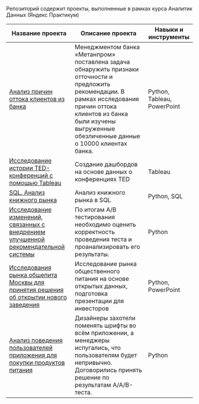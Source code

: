 Репозиторий содержит проекты, выполненные в рамках курса Аналитик Данных (Яндекс Практикум)


| Название проекта  | Описание проекта | Навыки и инструменты
| ----------------- | ---------------- | ------------------- |
| [Анализ причин оттока клиентов из банка](https://github.com/sleb76/Portfolio/tree/a5284075f3bf7fbff799de8570d2aee3e3502b01/%D0%90%D0%BD%D0%B0%D0%BB%D0%B8%D0%B7%20%D0%BF%D1%80%D0%B8%D1%87%D0%B8%D0%BD%20%D0%BE%D1%82%D1%82%D0%BE%D0%BA%D0%B0%20%D0%BA%D0%BB%D0%B8%D0%B5%D0%BD%D1%82%D0%BE%D0%B2%20%D0%B8%D0%B7%20%D0%B1%D0%B0%D0%BD%D0%BA%D0%B0) | Менеджментом банка «Метанпром» поставлена задача обнаружить признаки отточности и предложить рекомендации. В рамках исследования причин оттока клиентов из банка были изучены выгруженные обезличенные данные о 10000 клиентах банка. | Python, Tableau, PowerPoint |
| [Исследование истории TED-конференций с помощью Tableau](https://github.com/sleb76/Portfolio/tree/a5284075f3bf7fbff799de8570d2aee3e3502b01/%D0%94%D0%B0%D1%88%D0%B1%D0%BE%D1%80%D0%B4%20%D0%B2%20Tableau) | Создание дашбордов на основе данных о конференциях TED | Tableau |
| [SQL. Анализ книжного рынка](https://github.com/sleb76/Portfolio/tree/a5284075f3bf7fbff799de8570d2aee3e3502b01/%D0%9F%D1%80%D0%BE%D0%B5%D0%BA%D1%82%20%D0%BF%D0%BE%20SQL.%20%D0%90%D0%BD%D0%B0%D0%BB%D0%B8%D0%B7%20%D0%BA%D0%BD%D0%B8%D0%B6%D0%BD%D0%BE%D0%B3%D0%BE%20%D1%80%D1%8B%D0%BD%D0%BA%D0%B0) | Анализ книжного рынка в SQL | Python, SQL |
| [Исследование изменений, связанных с внедрением улучшенной рекомендательной системы](https://github.com/sleb76/Portfolio/tree/a5284075f3bf7fbff799de8570d2aee3e3502b01/%D0%9F%D1%80%D0%BE%D0%B5%D0%BA%D1%82%20%D0%BF%D0%BE%20%D0%90B-%D1%82%D0%B5%D1%81%D1%82%D0%B8%D1%80%D0%BE%D0%B2%D0%B0%D0%BD%D0%B8%D1%8E) | По итогам A/B тестирования необходимо оценить корректность проведения теста и проанализировать его результаты. | Python|
| [Исследования рынка общепита Москвы для принятия решения об открытии нового заведения](https://github.com/sleb76/Portfolio/tree/a5284075f3bf7fbff799de8570d2aee3e3502b01/%D0%A0%D1%8B%D0%BD%D0%BE%D0%BA%20%D0%B7%D0%B0%D0%B2%D0%B5%D0%B4%D0%B5%D0%BD%D0%B8%D0%B9%20%D0%BE%D0%B1%D1%89%D0%B5%D1%81%D1%82%D0%B2%D0%B5%D0%BD%D0%BD%D0%BE%D0%B3%D0%BE%20%D0%BF%D0%B8%D1%82%D0%B0%D0%BD%D0%B8%D1%8F%20%D0%9C%D0%BE%D1%81%D0%BA%D0%B2%D1%8B) | Исследование рынка общественного питания на основе открытых данных, подготовка презентации для инвесторов | Python,  PowerPoint |
| [Анализ поведения пользователей приложения для покупки продуктов питания](https://github.com/sleb76/Portfolio/tree/a5284075f3bf7fbff799de8570d2aee3e3502b01/%D0%A1%D0%B1%D0%BE%D1%80%D0%BD%D1%8B%D0%B9%20%D0%BF%D1%80%D0%BE%D0%B5%D0%BA%D1%82%202.%20%D0%91%D0%B8%D0%B7%D0%BD%D0%B5%D1%81-%D0%B0%D0%BD%D0%B0%D0%BB%D0%B8%D1%82%D0%B8%D0%BA%D0%B0) | Дизайнеры захотели поменять шрифты во всём приложении, а менеджеры испугались, что пользователям будет непривычно. Договорились принять решение по результатам A/A/B-теста. | Python |
